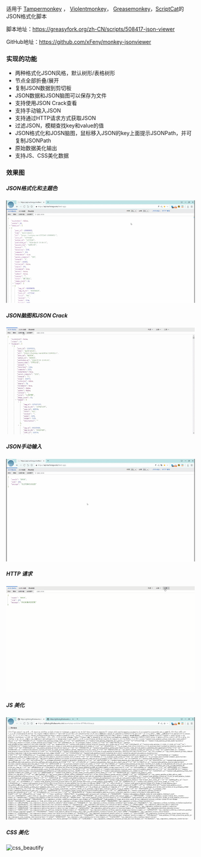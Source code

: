 适用于  [Tampermonkey](https://www.tampermonkey.net/) ， [Violentmonkey](https://violentmonkey.github.io/)， [Greasemonkey](https://www.greasespot.net/)，[ScriptCat](https://docs.scriptcat.org/)的JSON格式化脚本

脚本地址：<https://greasyfork.org/zh-CN/scripts/508417-json-viewer>

GitHub地址：<https://github.com/xFeny/monkey-jsonviewer>

### 实现的功能

- 两种格式化JSON风格，默认树形/表格树形
- 节点全部折叠/展开
- 复制JSON数据到剪切板
- JSON数据和JSON脑图可以保存为文件
- 支持使用JSON Crack查看
- 支持手动输入JSON
- 支持通过HTTP请求方式获取JSON
- 过滤JSON，模糊查找key和value的值
- JSON格式化和JOSN脑图，鼠标移入JSON的key上面提示JSONPath，并可复制JSONPath
- 原始数据美化输出
- 支持JS、CSS美化数据

### 效果图

##### JSON格式化和主题色

![JSON_Format](./images/JSON_Format.gif) 

##### JSON脑图和JSON Crack

![JSON_Mind](./images/JSON_Mind.gif) 

##### JSON手动输入

![JSON_Input](./images/JSON_Input.gif) 

##### HTTP 请求

![JSON_Http_Request](./images/JSON_Http_Request.gif) 

##### JS 美化

![js_beautify](./images/js_beautify.gif) 
  
##### CSS 美化

![css_beautify](./images/css_beautify.gif) 

